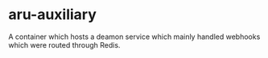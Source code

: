 # aru-auxiliary

A container which hosts a deamon service which mainly handled webhooks which were routed through Redis.
